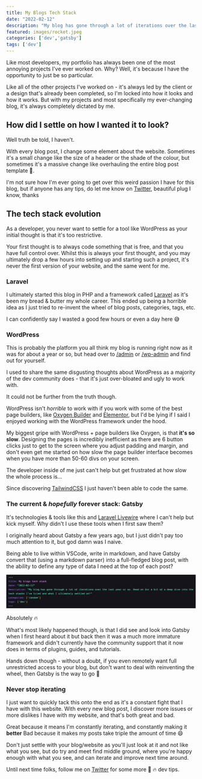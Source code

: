 ```yaml
---
title: My Blogs Tech Stack
date: "2022-02-12"
description: "My blog has gone through a lot of iterations over the last year or so. Read on for a bit of a deep dive into the tech stacks I've tried and what I ultimately settled on!"
featured: images/rocket.jpeg
categories: ['dev','gatsby']
tags: ['dev']
---
```


Like most developers, my portfolio has always been one of the most annoying projects I've ever worked on. Why? Well, it's because I have the opportunity to just be so particular.

Like all of the other projects I've worked on - it's always led by the client or a design that's already been completed, so I'm locked into how it looks and how it works. But with my projects and most specifically my ever-changing blog, it's always completely dictated by me.

## How did I settle on how I wanted it to look?

Well truth be told, I haven't.

With every blog post, I change some element about the website. Sometimes it's a small change like the size of a header or the shade of the colour, but sometimes it's a massive change like overhauling the entire blog post template 🤦.

I'm not sure how I'm ever going to get over this weird passion I have for this blog, but if anyone has any tips, do let me know on [Twitter](https://twitter.com/joelwmale), beautiful plug I know, thanks

## The tech stack evolution

As a developer, you never want to settle for a tool like WordPress as your initial thought is that it's too restrictive.

Your first thought is to always code something that is free, and that you have full control over. Whilst this is always your first thought, and you may ultimately drop a few hours into setting up and starting such a project, it's never the first version of your website, and the same went for me.

### Laravel

I ultimately started this blog in PHP and a framework called [Laravel](https://laravel.com/) as it's been my bread & butter my whole career. This ended up being a horrible idea as I just tried to re-invent the wheel of blog posts, categories, tags, etc.

I can confidently say I wasted a good few hours or even a day here 😅 

### WordPress

This is probably the platform you all think my blog is running right now as it was for about a year or so, but head over to [/admin](/admin) or [/wp-admin](/wp-admin) and find out for yourself.

I used to share the same disgusting thoughts about WordPress as a majority of the dev community does - that it's just over-bloated and ugly to work with. 

It could not be further from the truth though.

WordPress isn't *horrible* to work with if you work with some of the best page builders, like [Oxygen Builder](https://oxygenbuilder.com/) and [Elementor](https://elementor.com/), but I'd be lying if I said I enjoyed working with the WordPress framework under the hood.

My biggest gripe with WordPress + page builders like Oxygen, is that **it's so slow**. Designing the pages is incredibly inefficient as there are 6 button clicks just to get to the screen where you adjust padding and margin, and don't even get me started on how slow the page builder interface becomes when you have more than 50-60 divs on your screen.

The developer inside of me just can't help but get frustrated at how slow the whole process is... 

Since discovering [TailwindCSS](https://tailwindcss.com/) I just haven't been able to code the same.

### The current & *hopefully* forever stack: Gatsby

It's technologies & tools like this and [Laravel Livewire](https://laravel-livewire.com/) where I can't help but kick myself. Why didn't I use these tools when I first saw them?

I originally heard about Gatsby a few years ago, but I just didn't pay too much attention to it, but god damn was I naive.

Being able to live within VSCode, write in markdown, and have Gatsby convert that (using a markdown parser) into a full-fledged blog post, with the ability to define any type of data I need at the top of each post?

![](images/post-definitions.png)

Absolutely 🔥 

What's most likely happened though, is that I did see and look into Gatsby when I first heard about it but back then it was a much more immature framework and didn't currently have the community support that it now does in terms of plugins, guides, and tutorials.

Hands down though - without a doubt, if you even remotely want full unrestricted access to your blog, but don't want to deal with reinventing the wheel, then Gatsby is the way to go 🚀 

### Never stop iterating

I just want to quickly tack this onto the end as it's a constant fight that I have with this website. With every new blog post, I discover more issues or more dislikes I have with my website, and that's both great and bad.

Great because it means I'm constantly iterating, and constantly making it **better**
Bad because it makes my posts take triple the amount of time 😄 

Don't just settle with your blog/website as you'll just look at it and not like what you see, but do try and meet find middle ground, where you're happy enough with what you see, and can iterate and improve next time around.

Until next time folks, follow me on [Twitter](https://twitter.com/joelwmale) for some more 🚀 🔥 dev tips.